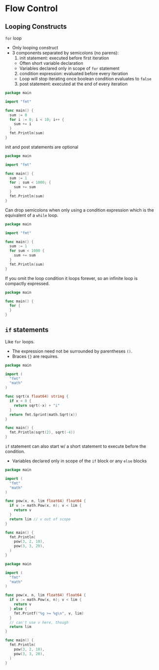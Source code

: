 # Flow Control

## Looping Constructs

`for` loop
- Only looping construct
- 3 components separated by semicolons (no parens):
  1. init statement: executed before first iteration
    - Often short variable declaration
    - Variables declared only in scope of `for` statement
  2. condition expression: evaluated before every iteration
    - Loop will stop iterating once boolean condition evaluates to `false`
  3. post statement: executed at the end of every iteration

```go
package main

import "fmt"

func main() {
  sum := 0
  for i := 0; i < 10; i++ {
    sum += i
  }
  fmt.Println(sum)
}
```

init and post statements are optional

```go
package main

import "fmt"

func main() {
  sum := 1
  for ; sum < 1000; {
    sum += sum
  }
  fmt.Println(sum)
}
```

Can drop semicolons when only using a condition expression which is the equivalent of a `while` loop.

```go
package main

import "fmt"

func main() {
  sum := 1
  for sum < 1000 {
    sum += sum
  }
  fmt.Println(sum)
}
```

If you omit the loop condition it loops forever, so an infinite loop is compactly expressed.

```go
package main

func main() {
  for {
  }
}
```

## `if` statements

Like `for` loops.
- The expression need not be surrounded by parentheses `()`.
- Braces `{}` are requires.

```go
package main

import (
  "fmt"
  "math"
)

func sqrt(x float64) string {
  if x < 0 {
    return sqrt(-x) + "i"
  }
  return fmt.Sprint(math.Sqrt(x))
}

func main() {
  fmt.Println(sqrt(2), sqrt(-4))
}
```

`if` statement can also start w/ a short statement to execute before the condition.
- Variables declared only in scope of the `if` block or any `else` blocks

```go
package main

import (
  "fmt"
  "math"
)

func pow(x, n, lim float64) float64 {
  if v := math.Pow(x, n); v < lim {
    return v
  }
  return lim // v out of scope
}

func main() {
  fmt.Println(
    pow(3, 2, 10),
    pow(3, 3, 20),
  )
}
```

```go
package main

import (
  "fmt"
  "math"
)

func pow(x, n, lim float64) float64 {
  if v := math.Pow(x, n); v < lim {
    return v
  } else {
    fmt.Printf("%g >= %g\n", v, lim)
  }
  // can't use v here, though
  return lim
}

func main() {
  fmt.Println(
    pow(3, 2, 10),
    pow(3, 3, 20),
  )
}
```
